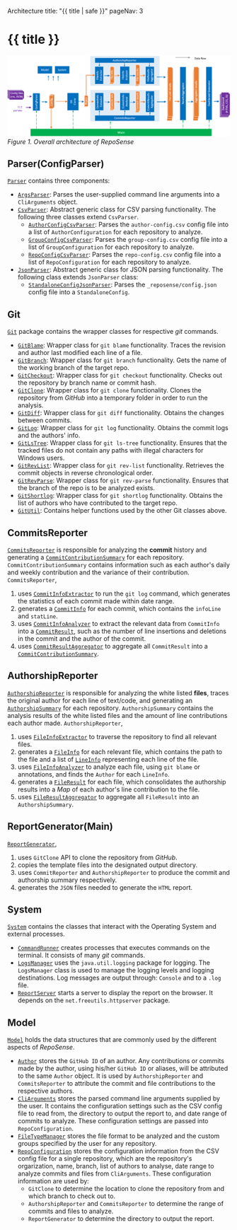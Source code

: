 <variable name="title">Architecture</variable>
<frontmatter>
  title: "{{ title | safe }}"
  pageNav: 3
</frontmatter>

<h1 class="display-4"><md>{{ title }}</md></h1>

 ![architecture](../images/architecture.png)
*Figure 1. Overall architecture of RepoSense*

<!-- ==================================================================================================== -->

## Parser(ConfigParser)

[`Parser`](https://github.com/reposense/RepoSense/blob/master/src/main/java/reposense/parser) contains three components:
 * [`ArgsParser`](https://github.com/reposense/RepoSense/blob/master/src/main/java/reposense/parser/ArgsParser.java): Parses the user-supplied command line arguments into a `CliArguments` object.
 * [`CsvParser`](https://github.com/reposense/RepoSense/blob/master/src/main/java/reposense/parser/CsvParser.java): Abstract generic class for CSV parsing functionality. The following three classes extend `CsvParser`.
   * [`AuthorConfigCsvParser`](https://github.com/reposense/RepoSense/blob/master/src/main/java/reposense/parser/AuthorConfigCsvParser.java): Parses the `author-config.csv` config file into a list of `AuthorConfiguration` for each repository to analyze.
   * [`GroupConfigCsvParser`](https://github.com/reposense/RepoSense/blob/master/src/main/java/reposense/parser/GroupConfigCsvParser.java): Parses the `group-config.csv` config file into a list of `GroupConfiguration` for each repository to analyze.
   * [`RepoConfigCsvParser`](https://github.com/reposense/RepoSense/blob/master/src/main/java/reposense/parser/RepoConfigCsvParser.java): Parses the `repo-config.csv` config file into a list of `RepoConfiguration` for each repository to analyze.
 * [`JsonParser`](https://github.com/reposense/RepoSense/blob/master/src/main/java/reposense/parser/JsonParser.java): Abstract generic class for JSON parsing functionality. The following class extends `JsonParser` class:
   * [`StandaloneConfigJsonParser`](https://github.com/reposense/RepoSense/blob/master/src/main/java/reposense/parser/StandaloneConfigJsonParser.java): Parses the `_reposense/config.json` config file into a `StandaloneConfig`.

<!-- ==================================================================================================== -->

## Git

[`Git`](https://github.com/reposense/RepoSense/blob/master/src/main/java/reposense/git) package contains the wrapper classes for respective *git* commands.
 * [`GitBlame`](https://github.com/reposense/RepoSense/blob/master/src/main/java/reposense/git/GitBlame.java): Wrapper class for `git blame` functionality. Traces the revision and author last modified each line of a file.
 * [`GitBranch`](https://github.com/reposense/RepoSense/blob/master/src/main/java/reposense/git/GitBranch.java): Wrapper class for `git branch` functionality. Gets the name of the working branch of the target repo.
 * [`GitCheckout`](https://github.com/reposense/RepoSense/blob/master/src/main/java/reposense/git/GitCheckout.java): Wrapper class for `git checkout` functionality. Checks out the repository by branch name or commit hash.
 * [`GitClone`](https://github.com/reposense/RepoSense/blob/master/src/main/java/reposense/git/GitClone.java): Wrapper class for `git clone` functionality. Clones the repository from *GitHub* into a temporary folder in order to run the analysis.
 * [`GitDiff`](https://github.com/reposense/RepoSense/blob/master/src/main/java/reposense/git/GitDiff.java): Wrapper class for `git diff` functionality. Obtains the changes between commits.
 * [`GitLog`](https://github.com/reposense/RepoSense/blob/master/src/main/java/reposense/git/GitLog.java): Wrapper class for `git log` functionality. Obtains the commit logs and the authors' info.
 * [`GitLsTree`](https://github.com/reposense/RepoSense/blob/master/src/main/java/reposense/git/GitLsTree.java): Wrapper class for `git ls-tree` functionality. Ensures that the tracked files do not contain any paths with illegal characters for Windows users.
 * [`GitRevList`](https://github.com/reposense/RepoSense/blob/master/src/main/java/reposense/git/GitRevList.java): Wrapper class for `git rev-list` functionality. Retrieves the commit objects in reverse chronological order.
 * [`GitRevParse`](https://github.com/reposense/RepoSense/blob/master/src/main/java/reposense/git/GitRevParse.java): Wrapper class for `git rev-parse` functionality. Ensures that the branch of the repo is to be analyzed exists.
 * [`GitShortlog`](https://github.com/reposense/RepoSense/blob/master/src/main/java/reposense/git/GitShortlog.java): Wrapper class for `git shortlog` functionality. Obtains the list of authors who have contributed to the target repo.
 * [`GitUtil`](https://github.com/reposense/RepoSense/blob/master/src/main/java/reposense/git/GitUtil.java): Contains helper functions used by the other Git classes above.

<!-- ==================================================================================================== -->

## CommitsReporter

[`CommitsReporter`](https://github.com/reposense/RepoSense/blob/master/src/main/java/reposense/commits/CommitsReporter.java) is responsible for analyzing the **commit** history and generating a [`CommitContributionSummary`](https://github.com/reposense/RepoSense/blob/master/src/main/java/reposense/commits/model/CommitContributionSummary.java) for each repository. `CommitContributionSummary` contains information such as each author's daily and weekly contribution and the variance of their contribution. `CommitsReporter`,
 1. uses [`CommitInfoExtractor`](https://github.com/reposense/RepoSense/blob/master/src/main/java/reposense/commits/CommitInfoExtractor.java) to run the `git log` command, which generates the statistics of each commit made within date range.
 1. generates a [`CommitInfo`](https://github.com/reposense/RepoSense/blob/master/src/main/java/reposense/commits/model/CommitInfo.java) for each commit, which contains the `infoLine` and `statLine`.
 1. uses [`CommitInfoAnalyzer`](https://github.com/reposense/RepoSense/blob/master/src/main/java/reposense/commits/CommitInfoAnalyzer.java) to extract the relevant data from `CommitInfo` into a [`CommitResult`](https://github.com/reposense/RepoSense/blob/master/src/main/java/reposense/commits/model/CommitResult.java), such as the number of line insertions and deletions in the commit and the author of the commit.
 1. uses [`CommitResultAggregator`](https://github.com/reposense/RepoSense/blob/master/src/main/java/reposense/commits/CommitResultAggregator.java) to aggregate all `CommitResult` into a [`CommitContributionSummary`](https://github.com/reposense/RepoSense/blob/master/src/main/java/reposense/commits/model/CommitContributionSummary.java).

<!-- ==================================================================================================== -->

## AuthorshipReporter

[`AuthorshipReporter`](https://github.com/reposense/RepoSense/blob/master/src/main/java/reposense/authorship/AuthorshipReporter.java) is responsible for analyzing the white listed **files**, traces the original author for each line of text/code, and generating an [`AuthorshipSummary`](https://github.com/reposense/RepoSense/blob/master/src/main/java/reposense/authorship/model/AuthorshipSummary.java) for each repository. `AuthorshipSummary` contains the analysis results of the white listed files and the amount of line contributions each author made. `AuthorshipReporter`,
 1. uses [`FileInfoExtractor`](https://github.com/reposense/RepoSense/blob/master/src/main/java/reposense/authorship/FileInfoExtractor.java) to traverse the repository to find all relevant files.
 1. generates a [`FileInfo`](https://github.com/reposense/RepoSense/blob/master/src/main/java/reposense/authorship/model/FileInfo.java) for each relevant file, which contains the path to the file and a list of [`LineInfo`](https://github.com/reposense/RepoSense/blob/master/src/main/java/reposense/authorship/model/LineInfo.java) representing each line of the file.
 1. uses [`FileInfoAnalyzer`](https://github.com/reposense/RepoSense/blob/master/src/main/java/reposense/authorship/FileInfoAnalyzer.java) to analyze each file, using `git blame` or annotations, and finds the `Author` for each `LineInfo`.
 1. generates a [`FileResult`](https://github.com/reposense/RepoSense/blob/master/src/main/java/reposense/authorship/model/FileResult.java) for each file, which consolidates the authorship results into a *Map* of each author's line contribution to the file.
 1. uses [`FileResultAggregator`](https://github.com/reposense/RepoSense/blob/master/src/main/java/reposense/authorship/FileResultAggregator.java) to aggregate all `FileResult` into an `AuthorshipSummary`.

<!-- ==================================================================================================== -->

## ReportGenerator(Main)

[`ReportGenerator`](https://github.com/reposense/RepoSense/blob/master/src/main/java/reposense/report/ReportGenerator.java),
 1. uses `GitClone` API to clone the repository from *GitHub*.
 1. copies the template files into the designated output directory.
 1. uses `CommitReporter` and `AuthorshipReporter` to produce the commit and authorship summary respectively.
 1. generates the `JSON` files needed to generate the `HTML` report.

<!-- ==================================================================================================== -->

## System

[`System`](https://github.com/reposense/RepoSense/blob/master/src/main/java/reposense/system) contains the classes that interact with the Operating System and external processes.
 * [`CommandRunner`](https://github.com/reposense/RepoSense/blob/master/src/main/java/reposense/system/CommandRunner.java) creates processes that executes commands on the terminal. It consists of many *git* commands.
 * [`LogsManager`](https://github.com/reposense/RepoSense/blob/master/src/main/java/reposense/system/LogsManager.java) uses the `java.util.logging` package for logging. The `LogsManager` class is used to manage the logging levels and logging destinations. Log messages are output through: `Console` and to a `.log` file.
 * [`ReportServer`](https://github.com/reposense/RepoSense/blob/master/src/main/java/reposense/system/ReportServer.java) starts a server to display the report on the browser. It depends on the `net.freeutils.httpserver` package.

<!-- ==================================================================================================== -->

## Model

[`Model`](https://github.com/reposense/RepoSense/blob/master/src/main/java/reposense/model) holds the data structures that are commonly used by the different aspects of *RepoSense*.
 * [`Author`](https://github.com/reposense/RepoSense/blob/master/src/main/java/reposense/model/Author.java) stores the `GitHub ID` of an author. Any contributions or commits made by the author, using his/her `GitHub ID` or aliases, will be attributed to the same `Author` object. It is used by `AuthorshipReporter` and `CommitsReporter` to attribute the commit and file contributions to the respective authors.
 * [`CliArguments`](https://github.com/reposense/RepoSense/blob/master/src/main/java/reposense/model/CliArguments.java) stores the parsed command line arguments supplied by the user. It contains the configuration settings such as the CSV config file to read from, the directory to output the report to, and date range of commits to analyze. These configuration settings are passed into `RepoConfiguration`.
 * [`FileTypeManager`](https://github.com/reposense/RepoSense/blob/master/src/main/java/reposense/model/FileTypeManager.java) stores the file format to be analyzed and the custom groups specified by the user for any repository.
 * [`RepoConfiguration`](https://github.com/reposense/RepoSense/blob/master/src/main/java/reposense/model/RepoConfiguration.java) stores the configuration information from the CSV config file for a single repository, which are the repository's orgarization, name, branch, list of authors to analyse, date range to analyze commits and files from `CliArguments`.
 These configuration information are used by:
    - `GitClone` to determine the location to clone the repository from and which branch to check out to.
    - `AuthorshipReporter` and `CommitsReporter` to determine the range of commits and files to analyze.
    - `ReportGenerator` to determine the directory to output the report.
